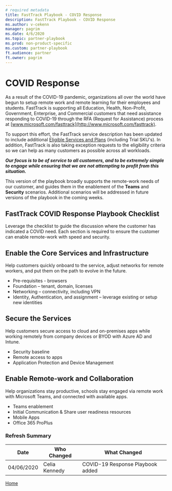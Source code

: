 ```yaml
---  
# required metadata  
title: FastTrack Playbook - COVID Response 
description: FastTrack Playbook - COVID Response
ms.author: v-cekenn
manager: pagrim
ms.date: 4/6/2020  
ms.topic: partner-playbook  
ms.prod: non-product-specific  
ms.custom: partner-playbook  
ft.audience: partner
ft.owner: pagrim
---   
```


# COVID Response  

As a result of the COVID-19 pandemic, organizations all over the world have begun to setup remote work and remote learning for their employees and students. FastTrack is supporting all Education, Health, Non-Profit, Government, Enterprise, and Commercial customers that need assistance responding to COVID-19 through the RFA (Request for Assistance) process at [www.microsoft.com/fasttrack](http://www.microsoft.com/fasttrack).  

To support this effort, the FastTrack service description has been updated to include additional [Eligible Services and Plans](https://docs.microsoft.com/en-us/fasttrack/m365-eligible-services-and-plans) (including Trial SKU's). In addition, FastTrack is also taking exception requests to the eligibility criteria so we can help as many customers as possible across all workloads.  

***Our focus is to be of service to all customers, and to be extremely simple to engage while ensuring that we are not attempting to profit from this situation.***  

This version of the playbook broadly supports the remote-work needs of our customer, and guides them in the enablement of the **Teams** and **Security** scenarios. Additional scenarios will be addressed in future versions of the playbook in the coming weeks.  

## FastTrack COVID Response Playbook Checklist  

Leverage the checklist to guide the discussion where the customer has indicated a COVID need. Each section is required to ensure the customer can enable remote-work with speed and security.  

## Enable the Core Services and Infrastructure  

Help customers quickly onboard to the service, adjust networks for remote workers, and put them on the path to evolve in the future.  

- Pre-requisites - browsers
- Foundation – tenant, domain, licenses
- Networking – connectivity, including VPN
- Identity, Authentication, and assignment – leverage existing or setup new identities

## Secure the Services  

Help customers secure access to cloud and on-premises apps while working remotely from company devices or BYOD with Azure AD and Intune.  

- Security baseline
- Remote access to apps
- Application Protection and Device Management

## Enable Remote-work and Collaboration  

Help organizations stay productive, schools stay engaged via remote work with Microsoft Teams, and connected with available apps.  

- Teams enablement
- Initial Communication & Share user readiness resources
- Mobile Apps
- Office 365 ProPlus

### Refresh Summary

|Date|Who Changed|What Changed|
|---------|---------------|----------------------------|
|04/06/2020| Celia Kennedy| COVID-19 Response Playbook added|

[Home](http://partner-docs.microsoft.com)